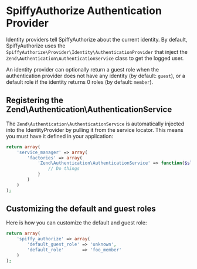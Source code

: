 # SpiffyAuthorize Authentication Provider

Identity providers tell SpiffyAuthorize about the current identity. By default, SpiffyAuthorize uses the
`SpiffyAuthorize\Provider\Identity\AuthenticationProvider` that inject the `Zend\Authentication\AuthenticationService` class
to get the logged user.

An identity provider can optionally return a guest role when the authentication provider does not have any
identity (by default: `guest`), or a default role if the identity returns 0 roles (by default: `member`).

## Registering the Zend\Authentication\AuthenticationService

The `Zend\Authentication\AuthenticationService` is automatically injected into the IdentityProvider by pulling it
from the service locator. This means you must have it defined in your application:

```php
return array(
    'service_manager' => array(
        'factories' => array(
            'Zend\Authentication\AuthenticationService' => function($sl) {
                // Do things
            }
        )
    )
);
```

## Customizing the default and guest roles

Here is how you can customize the default and guest role:

```php
return array(
    'spiffy_authorize' => array(
        'default_guest_role' => 'unknown',
        'default_role'       => 'foo_member'
    )
);
```